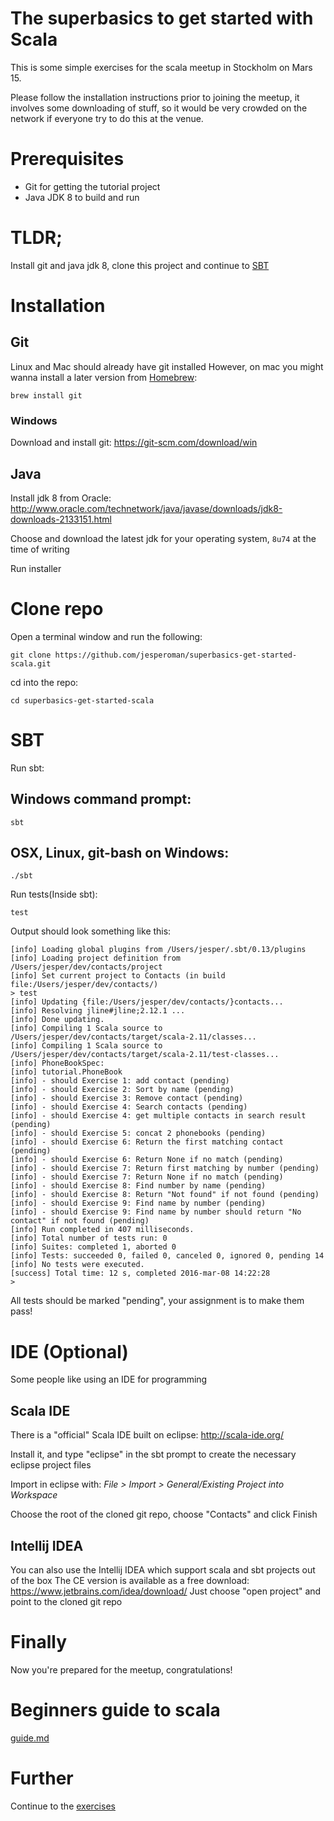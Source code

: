 # The superbasics to get started with Scala
This is some simple exercises for the scala meetup in Stockholm on Mars 15.

Please follow the installation instructions prior to joining the meetup,
it involves some downloading of stuff, so it would be very crowded on
the network if everyone try to do this at the venue.

# Prerequisites
- Git for getting the tutorial project
- Java JDK 8 to build and run

# TLDR;
Install git and java jdk 8, clone this project and continue to [SBT](#sbt)

# Installation

## Git
Linux and Mac should already have git installed
However, on mac you might wanna install a later version from [Homebrew](http://brew.sh/):

```brew install git```

### Windows
Download and install git: https://git-scm.com/download/win

## Java

Install jdk 8 from Oracle:
http://www.oracle.com/technetwork/java/javase/downloads/jdk8-downloads-2133151.html

Choose and download the latest jdk for your operating system, ```8u74``` at the time of writing

Run installer

# Clone repo
Open a terminal window and run the following:

```
git clone https://github.com/jesperoman/superbasics-get-started-scala.git
```
cd into the repo:

```
cd superbasics-get-started-scala
```

# SBT
Run sbt:
## Windows command prompt:
```
sbt
```
## OSX, Linux, git-bash on Windows:
```
./sbt
```

Run tests(Inside sbt):
```
test
```

Output should look something like this:
```
[info] Loading global plugins from /Users/jesper/.sbt/0.13/plugins
[info] Loading project definition from /Users/jesper/dev/contacts/project
[info] Set current project to Contacts (in build file:/Users/jesper/dev/contacts/)
> test
[info] Updating {file:/Users/jesper/dev/contacts/}contacts...
[info] Resolving jline#jline;2.12.1 ...
[info] Done updating.
[info] Compiling 1 Scala source to /Users/jesper/dev/contacts/target/scala-2.11/classes...
[info] Compiling 1 Scala source to /Users/jesper/dev/contacts/target/scala-2.11/test-classes...
[info] PhoneBookSpec:
[info] tutorial.PhoneBook
[info] - should Exercise 1: add contact (pending)
[info] - should Exercise 2: Sort by name (pending)
[info] - should Exercise 3: Remove contact (pending)
[info] - should Exercise 4: Search contacts (pending)
[info] - should Exercise 4: get multiple contacts in search result (pending)
[info] - should Exercise 5: concat 2 phonebooks (pending)
[info] - should Exercise 6: Return the first matching contact (pending)
[info] - should Exercise 6: Return None if no match (pending)
[info] - should Exercise 7: Return first matching by number (pending)
[info] - should Exercise 7: Return None if no match (pending)
[info] - should Exercise 8: Find number by name (pending)
[info] - should Exercise 8: Return "Not found" if not found (pending)
[info] - should Exercise 9: Find name by number (pending)
[info] - should Exercise 9: Find name by number should return "No contact" if not found (pending)
[info] Run completed in 407 milliseconds.
[info] Total number of tests run: 0
[info] Suites: completed 1, aborted 0
[info] Tests: succeeded 0, failed 0, canceled 0, ignored 0, pending 14
[info] No tests were executed.
[success] Total time: 12 s, completed 2016-mar-08 14:22:28
>
```

All tests should be marked "pending", your assignment is to make them pass!

# IDE (Optional)
Some people like using an IDE for programming

## Scala IDE
There is a "official" Scala IDE built on eclipse: http://scala-ide.org/

Install it, and type "eclipse" in the sbt prompt to create the necessary eclipse project files

Import in eclipse with:
*File > Import > General/Existing Project into Workspace*

Choose the root of the cloned git repo, choose "Contacts" and click Finish

## Intellij IDEA
You can also use the Intellij IDEA which support scala and sbt projects out of the box
The CE version is available as a free download: https://www.jetbrains.com/idea/download/
Just choose "open project" and point to the cloned git repo

# Finally
Now you're prepared for the meetup, congratulations!

# Beginners guide to scala
[guide.md](guide.md)

# Further
Continue to the [exercises](EXERCISES.md)
